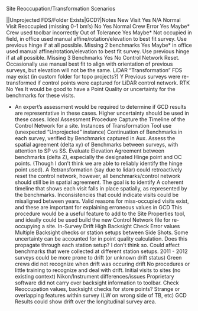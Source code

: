 Site Reoccupation/Transformation
Scenarios


||Unprojected FDS/Folder Exists|GCD?|Notes
New Visit
Yes
N/A
Normal
Visit Reoccupied (missing 0-1 bm’s)
No
Yes
Normal
Crew Error
Yes
Maybe*
Crew used toolbar incorrectly
Out of Tolerance
Yes
Maybe*
Not occupied in field, in office used manual affine/rotation/elevation to best fit survey. Use previous hinge if at all possible.
Missing 2 benchmarks
Yes
Maybe*
in office used manual affine/rotation/elevation to best fit survey. Use previous hinge if at all possible.
Missing 3 Benchmarks
Yes
No
Control Network Reset. Occasionally use manual best fit to align with orientation of previous surveys, but elevation will not be the same.
LiDAR
“Transformation” FDS may exist (in custom folder for topo projects?)
Y
Previous surveys were re-transformed if control points  were captured for LiDAR control network.
RTK
No
Yes
It would be good to have a Point Quality or uncertainty for the benchmarks for these visits.
* An expert’s assessment would be required to determine if GCD results are representative in these cases. Higher uncertainty should be used in these cases.
Ideal Assessment Procedure
Capture the Timeline of the Control Network for a site.
Instances of Transformation Tool use (unexpected “Unprojected” instance)
Continuation of Benchmarks in each survey, verified by Benchmarks captured in Aux.
Assess the spatial agreement (delta xy) of Benchmarks between surveys, with attention to SP vs SS.
Evaluate Elevation Agreement between benchmarks (delta Z), especially the designated Hinge point and OC points. (Though I don’t think we are able to reliably identify the hinge point used).
A Retransformation (say due to lidar) could retroactively reset the control network, however, all benchmarks/control network should still be in spatial agreement. 
The goal is to identify 
A coherent timeline that shows each visit falls in place spatially, as represented by the benchmarks.
Inconsistencies that could indicate visits could be misaligned between years.
Valid reasons for miss-occupied visits exist, and these are important for explaining erroneous values in GCD
This procedure would be a useful feature to add to the Site Properties tool, and ideally could be used build the new Control Network file for re-occupying a site.
In-Survey Drift
High Backsight Check Error values
Multiple Backsight checks or station setups between Side Shots.
Some uncertainty can be accounted for in point quality calculation. 
Does this propagate through each station setup? I don’t think so.
Could affect benchmarks that were collected at different station setups.
2011 - 2012 surveys could be more prone to drift (or unknown drift status)
Green crews did not recognize when drift was occuring drift
No procedures or little training to recognize and deal with drift.
Initial visits to sites (no existing context)
Nikon/Instrument differences/issues
Proprietary software did not carry over backsight information to toolbar.
Check Reoccupation values, backsight checks for store points?
Strange or overlapping features within survey (LW on wrong side of TB, etc)
GCD Results could show drift over the longitudinal survey area.
